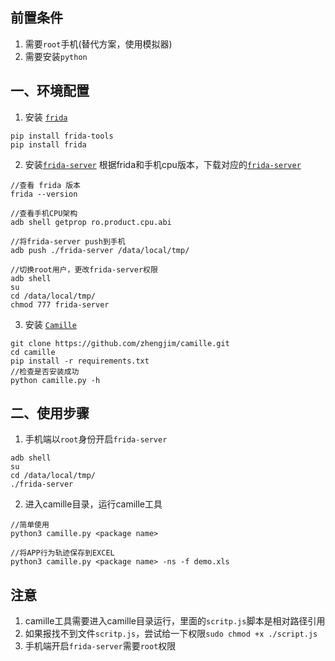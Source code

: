
## 前置条件
1. 需要`root`手机(替代方案，使用模拟器)
2. 需要安装`python`

## 一、环境配置

1. 安装 [`frida`](https://github.com/frida/frida)
```
pip install frida-tools
pip install frida
```

2. 安装[`frida-server`](https://github.com/frida/frida/releases/tag/15.2.2)
根据frida和手机cpu版本，下载对应的[`frida-server`](https://github.com/frida/frida/releases/tag/15.2.2)
```
//查看 frida 版本
frida --version

//查看手机CPU架构
adb shell getprop ro.product.cpu.abi

//将frida-server push到手机
adb push ./frida-server /data/local/tmp/

//切换root用户，更改frida-server权限
adb shell
su
cd /data/local/tmp/
chmod 777 frida-server
```

3. 安装 [`Camille`](https://github.com/zhengjim/camille)
```
git clone https://github.com/zhengjim/camille.git
cd camille
pip install -r requirements.txt
//检查是否安装成功
python camille.py -h
```

## 二、使用步骤

1. 手机端以`root`身份开启`frida-server`
```
adb shell
su
cd /data/local/tmp/
./frida-server
```
2. 进入camille目录，运行camille工具
```
//简单使用
python3 camille.py <package name>

//将APP行为轨迹保存到EXCEL
python3 camille.py <package name> -ns -f demo.xls
```

## 注意
1. camille工具需要进入camille目录运行，里面的`scritp.js`脚本是相对路径引用
2. 如果报找不到文件`scritp.js`，尝试给一下权限`sudo chmod +x ./script.js`
3. 手机端开启`frida-server`需要`root`权限
    
